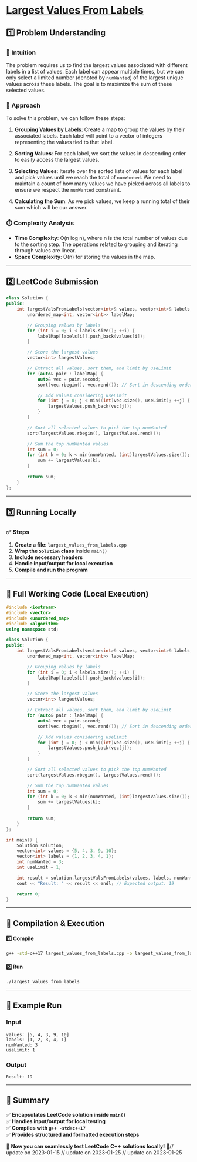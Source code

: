 # **[Largest Values From Labels](https://leetcode.com/problems/largest-values-from-labels/description/)**  

## **1️⃣ Problem Understanding**  
### **📌 Intuition**  
The problem requires us to find the largest values associated with different labels in a list of values. Each label can appear multiple times, but we can only select a limited number (denoted by `numWanted`) of the largest unique values across these labels. The goal is to maximize the sum of these selected values.  

### **🚀 Approach**  
To solve this problem, we can follow these steps:

1. **Grouping Values by Labels**: Create a map to group the values by their associated labels. Each label will point to a vector of integers representing the values tied to that label.

2. **Sorting Values**: For each label, we sort the values in descending order to easily access the largest values.

3. **Selecting Values**: Iterate over the sorted lists of values for each label and pick values until we reach the total of `numWanted`. We need to maintain a count of how many values we have picked across all labels to ensure we respect the `numWanted` constraint.

4. **Calculating the Sum**: As we pick values, we keep a running total of their sum which will be our answer.

### **⏱️ Complexity Analysis**  
- **Time Complexity**: O(n log n), where n is the total number of values due to the sorting step. The operations related to grouping and iterating through values are linear.
- **Space Complexity**: O(n) for storing the values in the map.

---  

## **2️⃣ LeetCode Submission**  
```cpp
class Solution {
public:
    int largestValsFromLabels(vector<int>& values, vector<int>& labels, int numWanted, int useLimit) {
        unordered_map<int, vector<int>> labelMap;

        // Grouping values by labels
        for (int i = 0; i < labels.size(); ++i) {
            labelMap[labels[i]].push_back(values[i]);
        }

        // Store the largest values
        vector<int> largestValues;

        // Extract all values, sort them, and limit by useLimit
        for (auto& pair : labelMap) {
            auto& vec = pair.second;
            sort(vec.rbegin(), vec.rend()); // Sort in descending order

            // Add values considering useLimit
            for (int j = 0; j < min((int)vec.size(), useLimit); ++j) {
                largestValues.push_back(vec[j]);
            }
        }

        // Sort all selected values to pick the top numWanted
        sort(largestValues.rbegin(), largestValues.rend());

        // Sum the top numWanted values
        int sum = 0;
        for (int k = 0; k < min(numWanted, (int)largestValues.size()); ++k) {
            sum += largestValues[k];
        }
        
        return sum;
    }
};
```  

---  

## **3️⃣ Running Locally**  
### **✅ Steps**  
1. **Create a file**: `largest_values_from_labels.cpp`  
2. **Wrap the `Solution` class** inside `main()`   
3. **Include necessary headers**  
4. **Handle input/output for local execution**  
5. **Compile and run the program**  

---  

## **📝 Full Working Code (Local Execution)**  
```cpp
#include <iostream>
#include <vector>
#include <unordered_map>
#include <algorithm>
using namespace std;

class Solution {
public:
    int largestValsFromLabels(vector<int>& values, vector<int>& labels, int numWanted, int useLimit) {
        unordered_map<int, vector<int>> labelMap;

        // Grouping values by labels
        for (int i = 0; i < labels.size(); ++i) {
            labelMap[labels[i]].push_back(values[i]);
        }

        // Store the largest values
        vector<int> largestValues;

        // Extract all values, sort them, and limit by useLimit
        for (auto& pair : labelMap) {
            auto& vec = pair.second;
            sort(vec.rbegin(), vec.rend()); // Sort in descending order

            // Add values considering useLimit
            for (int j = 0; j < min((int)vec.size(), useLimit); ++j) {
                largestValues.push_back(vec[j]);
            }
        }

        // Sort all selected values to pick the top numWanted
        sort(largestValues.rbegin(), largestValues.rend());

        // Sum the top numWanted values
        int sum = 0;
        for (int k = 0; k < min(numWanted, (int)largestValues.size()); ++k) {
            sum += largestValues[k];
        }
        
        return sum;
    }
};

int main() {
    Solution solution;
    vector<int> values = {5, 4, 3, 9, 10};
    vector<int> labels = {1, 2, 3, 4, 1};
    int numWanted = 3;
    int useLimit = 1;

    int result = solution.largestValsFromLabels(values, labels, numWanted, useLimit);
    cout << "Result: " << result << endl; // Expected output: 19

    return 0;
}
```  

---  

## **🔧 Compilation & Execution**  
#### **1️⃣ Compile**  
```bash
g++ -std=c++17 largest_values_from_labels.cpp -o largest_values_from_labels
```  

#### **2️⃣ Run**  
```bash
./largest_values_from_labels
```  

---  

## **🎯 Example Run**  
### **Input**  
```
values: [5, 4, 3, 9, 10]
labels: [1, 2, 3, 4, 1]
numWanted: 3
useLimit: 1
```  
### **Output**  
```
Result: 19
```  

---  

## **📌 Summary**  
✅ **Encapsulates LeetCode solution inside `main()`**  
✅ **Handles input/output for local testing**  
✅ **Compiles with `g++ -std=c++17`**  
✅ **Provides structured and formatted execution steps**  

🚀 **Now you can seamlessly test LeetCode C++ solutions locally!** 🚀// update on 2023-01-15
// update on 2023-01-25
// update on 2023-01-25
